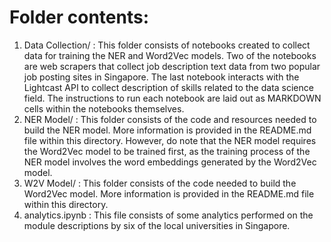 # Folder contents:

1. Data Collection/ : This folder consists of notebooks created to collect data for training the NER and Word2Vec models. Two of the notebooks are web scrapers that collect job description text data from two popular job posting sites in Singapore. The last notebook interacts with the Lightcast API to collect description of skills related to the data science field. The instructions to run each notebook are laid out as MARKDOWN cells within the notebooks themselves.
2. NER Model/ : This folder consists of the code and resources needed to build the NER model. More information is provided in the README.md file within this directory. However, do note that the NER model requires the Word2Vec model to be trained first, as the training process of the NER model involves the word embeddings generated by the Word2Vec model.
3. W2V Model/ : This folder consists of the code needed to build the Word2Vec model. More information is provided in the README.md file within this directory.
4. analytics.ipynb : This file consists of some analytics performed on the module descriptions by six of the local universities in Singapore.
